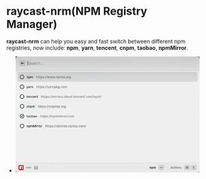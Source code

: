 # raycast-nrm(NPM Registry Manager)

**raycast-nrm** can help you easy and fast switch between different npm registries, now include: **npm**, **yarn**, **tencent**, **cnpm**, **taobao**, **npmMirror**.

- ![nrm demo 01](./matedata/raycast-nrm-01.png)
